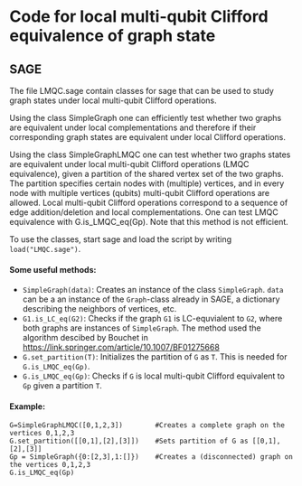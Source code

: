 # Code for local multi-qubit Clifford equivalence of graph state

## SAGE

The file LMQC.sage contain classes for sage that can be used to study graph states under local multi-qubit Clifford operations.

Using the class SimpleGraph one can efficiently test whether two graphs are equivalent under local complementations and therefore if their corresponding graph states are equivalent under local Clifford operations.

Using the class SimpleGraphLMQC one can test whether two graphs states are equivalent under local multi-qubit Clifford operations (LMQC equivalence), given a partition of the shared vertex set of the two graphs. The partition specifies certain nodes with (multiple) vertices, and in every node with multiple vertices (qubits) multi-qubit Clifford operations are allowed. Local multi-qubit Clifford operations correspond to a sequence of edge addition/deletion and local complementations. One can test LMQC equivalence with G.is_LMQC_eq(Gp). Note that this method is not efficient.

To use the classes, start sage and load the script by writing `load("LMQC.sage")`.

#### Some useful methods:

* `SimpleGraph(data)`: Creates an instance of the class `SimpleGraph`. `data` can be a an instance of the `Graph`-class already in SAGE, a dictionary describing the neighbors of vertices, etc.
* `G1.is_LC_eq(G2)`: Checks if the graph `G1` is LC-equvialent to `G2`, where both graphs are instances of `SimpleGraph`. The method used the algorithm descibed by Bouchet in https://link.springer.com/article/10.1007/BF01275668
* `G.set_partition(T)`: Initializes the partition of `G` as `T`. This is needed for `G.is_LMQC_eq(Gp)`.
* `G.is_LMQC_eq(Gp)`: Checks if `G` is local multi-qubit Clifford equivalent to `Gp` given a partition `T`.

#### Example:
```
G=SimpleGraphLMQC([0,1,2,3])        #Creates a complete graph on the vertices 0,1,2,3
G.set_partition([[0,1],[2],[3]])    #Sets partition of G as [[0,1],[2],[3]]
Gp = SimpleGraph({0:[2,3],1:[]})    #Creates a (disconnected) graph on the vertices 0,1,2,3
G.is_LMQC_eq(Gp)
```
